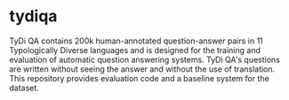 # tydiqa
TyDi QA contains 200k human-annotated question-answer pairs in 11 Typologically Diverse languages and is designed for the training and evaluation of automatic question answering systems. TyDi QA's questions are written without seeing the answer and without the use of translation. This repository provides evaluation code and a baseline system for the dataset.
